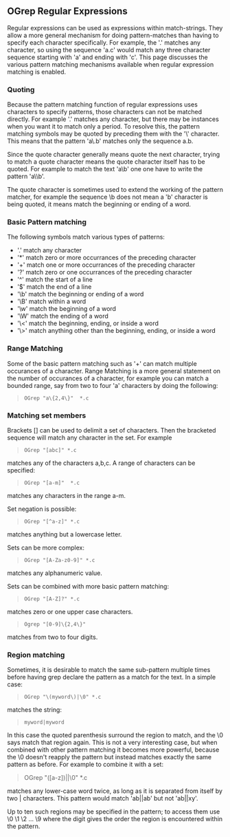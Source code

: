 ## OGrep Regular Expressions

 Regular expressions can be used as expressions within match-strings.  They allow a more general mechanism for doing pattern-matches than having to specify each character specifically.  For example, the '.' matches any character, so using the sequence 'a.c' would match any three character sequence starting with 'a' and ending with 'c'.  This page discusses the various pattern matching mechanisms available when regular expression matching is enabled.


### Quoting

 
 Because the pattern matching function of regular expressions uses characters to specify patterns, those characters can not be matched directly.  For example '.' matches any character, but there may be instances when you want it to match only a period.  To resolve this, the pattern matching symbols may be quoted by preceding them with the '\\' character.  This means that the pattern 'a\\.b' matches only the sequence a.b.
 
 Since the quote character generally means quote the next character, trying to match a quote character means the quote character itself has to be quoted.  For example to match the text 'a\\b' one one have to write the pattern 'a\\\\b'.
 
 The quote character is sometimes used to extend the working of the pattern matcher, for example the sequence \\b does not mean a 'b' character is being quoted, it means match the beginning or ending of a word.


### Basic Pattern matching

 The following symbols match various types of patterns:
 
* '.'  match any character
* '\*' match zero or more occurrances of the preceding character
* '+' match one or more occurrances of the preceding character
* '?' match zero or one occurrances of the preceding character
* '^' match the start of a line
* '$' match the end of a line
* '\\b' match the beginning or ending of a word
* '\\B' match within a word
* '\\w' match the beginning of a word
* '\\W' match the ending of a word
* '\\<' match the beginning, ending, or inside a word
* '\\>' match anything other than the beginning, ending, or inside a word


### Range Matching

 Some of the basic pattern matching such as '+' can match multiple occurances of a character.  Range Matching is a more general statement on the number of occurances of a character, for example you can match a bounded range, say from two to four 'a' characters by doing the following:
 
>     OGrep "a\{2,4\}"  *.c
 
>


### Matching set members

 Brackets \[\] can be used to delimit a set of characters.  Then the bracketed sequence will match any character in the set.  For example
 
>     OGrep "[abc]" *.c
 
 matches any of the characters a,b,c.  A range of characters can be specified:
 
>     OGrep "[a-m]"  *.c
 
 matches any characters in the range a-m.
 
 Set negation is possible:
 
>     OGrep "[^a-z]" *.c
 
 matches anything but a lowercase letter.
 
 Sets can be more complex:
 
>     OGrep "[A-Za-z0-9]" *.c
 
 matches any alphanumeric value.
 
 Sets can be combined with more basic pattern matching:
 
>     OGrep "[A-Z]?" *.c
 
  matches zero or one upper case characters.
 
>     Ogrep "[0-9]\{2,4\}"
 
 matches from two to four digits.


### Region matching
 

 Sometimes, it is desirable to match the same sub-pattern multiple times before having grep declare the pattern as a match for the text.  In a simple case:
 
>     OGrep "\(myword\)|\0" *.c
 
 matches the string:
 
>     myword|myword
 
 In this case the quoted parenthesis surround the region to match, and the \\0 says match that region again.  This is not a very interesting case, but when combined with other pattern matching it becomes more powerful, because the \\0 doesn't reapply the pattern but instead matches exactly the same pattern as before.  For example to combine it with a set:
 
 >    OGrep "\([a-z\]\)||\0" *.c
 
 matches any lower-case word twice, as long as it is separated from itself by two | characters.  This pattern would match 'ab||ab' but not 'ab||xy'.
 
 Up to ten such regions may be specified in the pattern; to access them use \\0 \\1 \\2 ... \\9  where the digit gives the order the region is encountered within the pattern.